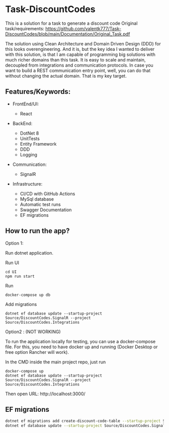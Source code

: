 # Task-DiscountCodes
This is a solution for a task to generate a discount code
Original task/requirements:
https://github.com/valentk777/Task-DiscountCodes/blob/main/Documentation/Original_Task.pdf

The solution using Clean Architecture and Domain Driven Design (DDD) for this looks overengineering. 
And it is, but the key idea I wanted to deliver with this solution, is that I am capable of programming big solutions with much richer domains than this task. 
It is easy to scale and maintain, decoupled from integrations and communication protocols. 
In case you want to build a REST communication entry point, well, you can do that without changing the actual domain.
 That is my key target.

## Features/Keywords:
- FrontEnd/UI:
    * React 
    
- BackEnd:
    * DotNet 8
    * UnitTests
    <!-- * IntegrationTests -->
    * Entity Framework
    * DDD
    * Logging

- Communication:
    * SignalR

- Infrastructure:
    * CI/CD with GitHub Actions
    * MySql database
    * Automatic test runs
    <!-- * SonarCloud automatic scan -->
    * Swagger Documentation
    <!-- * Postman Documentation -->
    <!-- * Docker and docker compose -->
    <!-- * Release as docker image to GitHub image storage -->
    * EF migrations

## How to run the app?

Option 1:

Run dotnet application.

Run UI 
```
cd UI
npm run start
```

Run 
```
docker-compose up db
```
Add migrations
```
dotnet ef database update --startup-project Source/DiscountCodes.SignalR --project Source/DiscountCodes.Integrations
```

Option2 : (NOT WORKING)

To run the application locally for testing, you can use a docker-compose file.
For this, you need to have docker up and running (Docker Desktop or free option Rancher will work).

In the CMD inside the main project repo, just run
```
docker-compose up
dotnet ef database update --startup-project Source/DiscountCodes.SignalR --project Source/DiscountCodes.Integrations
```

Then open URL: http://localhost:3000/

## EF migrations
```bash
dotnet ef migrations add create-discount-code-table --startup-project Source/DiscountCodes.SignalR --project Source/DiscountCodes.Integrations
dotnet ef database update --startup-project Source/DiscountCodes.SignalR --project Source/DiscountCodes.Integrations
```

